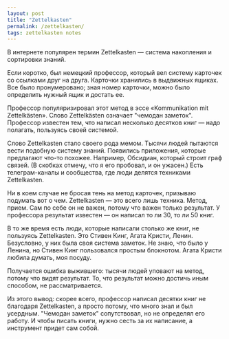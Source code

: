 ```yaml
---
layout: post
title: "Zettelkasten"
permalink: /zettelkasten/
tags: zettelkasten notes
---
```


В интернете популярен термин Zettelkasten — система накопления и сортировки
знаний.

Если коротко, был немецкий профессор, который вел систему карточек со ссылками
друг на друга. Карточки хранились в выдвижных ящиках. Все было пронумеровано;
зная номер карточки, можно было определить нужный ящик и достать ее.

Профессор популяризировал этот метод в эссе «Kommunikation mit
Zettelkästen». Слово Zettelkästen означает "чемодан заметок". Профессор известен
тем, что написал несколько десятков книг — надо полагать, пользуясь своей
системой.

Слово Zettelkasten стало своего рода мемом. Тысячи людей пытаются вести подобную
систему знаний. Появились приложения, которые предлагают что-то
похожее. Например, Обсидиан, который строит граф связей. (В скобках отмечу, что
я его пробовал, и он ужасен.) Есть телеграм-каналы и сообщества, где люди
делятся техниками Zettelkasten.

Ни в коем случае не бросая тень на метод карточек, призываю подумать вот о
чем. Zettelkasten — это всего лишь техника. Метод, прием. Сам по себе он не
важен, потому что важен только результат. У профессора результат известен — он
написал то ли 30, то ли 50 книг.

В то же время есть люди, которые написали столько же книг, не пользуясь
Zettelkasten. Это Стивен Кинг, Агата Кристи, Ленин. Безусловно, у них была своя
система заметок. Не знаю, что было у Ленина, но Стивен Кинг пользовался простым
блокнотом. Агата Кристи любила думать, моя посуду.

Получается ошибка выжившего: тысячи людей уповают на метод, потому что видят
результат. То, что результат можно достичь иным способом, не рассматривается.

Из этого вывод: скорее всего, профессор написал десятки книг не благодаря
Zettelkasten, а просто потому, что много знал и был усердным. "Чемодан заметок"
сопутствовал, но не определял его работу. И чтобы писать книги, нужно сесть за
их написание, а инструмент придет сам собой.
